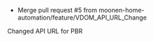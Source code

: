 - Merge pull request #5 from moonen-home-automation/feature/VDOM_API_URL_Change

Changed API URL for PBR
